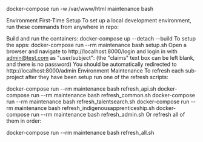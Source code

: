 docker-compose run -w /var/www/html maintenance bash

Environment First-Time Setup
To set up a local development environment, run these commands from anywhere in repo:

Build and run the containers: docker-compose up --detach --build
To setup the apps: docker-compose run --rm maintenance bash setup.sh
Open a browser and navigate to http://localhost:8000/login and login in with admin@test.com as "user/subject": (the "claims" text box can be left blank, and there is no password)
You should be automatically redirected to http://localhost:8000/admin
Environment Maintenance
To refresh each sub-project after they have been setup run one of the refresh scripts:

docker-compose run --rm maintenance bash refresh_api.sh
docker-compose run --rm maintenance bash refresh_common.sh
docker-compose run --rm maintenance bash refresh_talentsearch.sh
docker-compose run --rm maintenance bash refresh_indigenousapprenticeship.sh
docker-compose run --rm maintenance bash refresh_admin.sh
Or refresh all of them in order:

docker-compose run --rm maintenance bash refresh_all.sh

